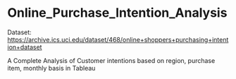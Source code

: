 # Online_Purchase_Intention_Analysis

Dataset: https://archive.ics.uci.edu/dataset/468/online+shoppers+purchasing+intention+dataset


A Complete Analysis of Customer intentions based on region, purchase item, monthly basis in Tableau
